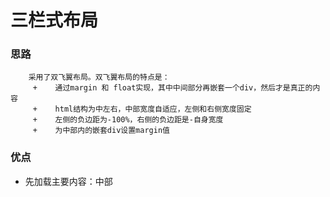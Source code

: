 #   三栏式布局
###  思路
        采用了双飞翼布局。双飞翼布局的特点是：
         +    通过margin 和 float实现，其中中间部分再嵌套一个div，然后才是真正的内容
         +    html结构为中左右，中部宽度自适应，左侧和右侧宽度固定
         +    左侧的负边距为-100%，右侧的负边距是-自身宽度
         +    为中部内的嵌套div设置margin值
###  优点
+    先加载主要内容：中部